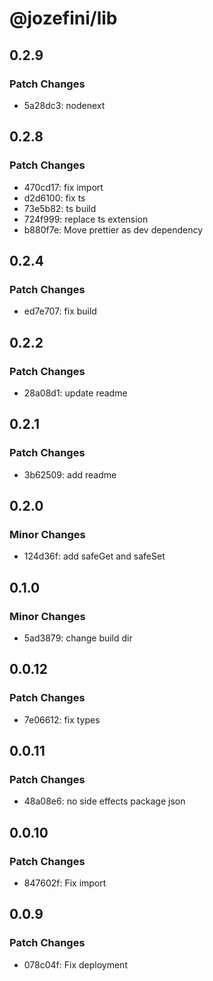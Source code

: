 # @jozefini/lib

## 0.2.9

### Patch Changes

- 5a28dc3: nodenext

## 0.2.8

### Patch Changes

- 470cd17: fix import
- d2d6100: fix ts
- 73e5b82: ts build
- 724f999: replace ts extension
- b880f7e: Move prettier as dev dependency

## 0.2.4

### Patch Changes

- ed7e707: fix build

## 0.2.2

### Patch Changes

- 28a08d1: update readme

## 0.2.1

### Patch Changes

- 3b62509: add readme

## 0.2.0

### Minor Changes

- 124d36f: add safeGet and safeSet

## 0.1.0

### Minor Changes

- 5ad3879: change build dir

## 0.0.12

### Patch Changes

- 7e06612: fix types

## 0.0.11

### Patch Changes

- 48a08e6: no side effects package json

## 0.0.10

### Patch Changes

- 847602f: Fix import

## 0.0.9

### Patch Changes

- 078c04f: Fix deployment
